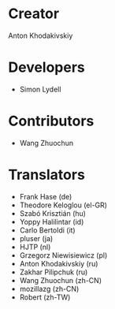 # Creator
Anton Khodakivskiy

# Developers
- Simon Lydell

# Contributors
- Wang Zhuochun

# Translators
- Frank Hase (de)
- Theodore Keloglou (el-GR)
- Szabó Krisztián (hu)
- Yoppy Halilintar (id)
- Carlo Bertoldi (it)
- pluser (ja)
- HJTP (nl)
- Grzegorz Niewisiewicz (pl)
- Anton Khodakivskiy (ru)
- Zakhar Pilipchuk (ru)
- Wang Zhuochun (zh-CN)
- mozillazg (zh-CN)
- Robert (zh-TW)
